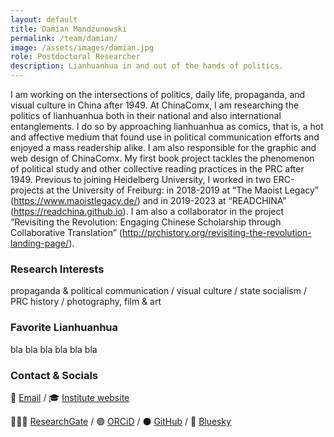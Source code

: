 ```yaml
---
layout: default
title: Damian Mandzunowski
permalink: /team/damian/
image: /assets/images/damian.jpg
role: Postdoctoral Researcher
description: Lianhuanhua in and out of the hands of politics.
---
```


I am working on the intersections of politics, daily life, propaganda, and visual culture in China after 1949. At ChinaComx, I am researching the politics of lianhuanhua both in their national and also international entanglements. I do so by approaching lianhuanhua as comics, that is, a hot and affective medium that found use in political communication efforts and enjoyed a mass readership alike. I am also responsible for the graphic and web design of  ChinaComx. My first book project tackles the phenomenon of political study and other collective reading practices in the PRC after 1949. Previous to joining Heidelberg University, I worked in two ERC-projects at the University of Freiburg: in 2018-2019 at “The Maoist Legacy” (https://www.maoistlegacy.de/) and in 2019-2023 at “READCHINA” (https://readchina.github.io). I am also a collaborator in the project “Revisiting the Revolution: Engaging Chinese Scholarship through Collaborative Translation” (http://prchistory.org/revisiting-the-revolution-landing-page/). 

### Research Interests
propaganda & political communication / visual culture / state socialism / PRC history / photography, film & art

### Favorite Lianhuanhua
bla bla bla bla bla bla

### Contact & Socials
📧 [Email](mailto:damian.mandzunowski@zo.uni-heidelberg.de) / 🎓 [Institute website](https://www.zo.uni-heidelberg.de/sinologie/institute/staff/mandzunowski/)

👨🏻‍💻 [ResearchGate](https://www.researchgate.net/profile/Damian-Mandzunowski) / 🟢 [ORCiD](https://orcid.org/my-orcid?orcid=0000-0002-3318-6652) / ⚫️ [GitHub](https://github.com/damianodamiani) / 🦋 [Bluesky](link)